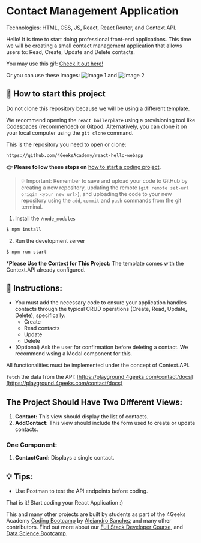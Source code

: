 <!-- hide -->
# Contact Management Application 
<!-- endhide -->

Technologies: HTML, CSS, JS, React, React Router, and Context.API.

Hello! It is time to start doing professional front-end applications. This time
we will be creating a small contact management application that allows users to:
Read, Create, Update and Delete contacts. 

You may use this gif: [Check it out here!](https://github.com/breatheco-de/exercise-contact-list/blob/master/preview.gif?raw=true)

Or you can use these images:
![Image 1](https://raw.githubusercontent.com/breatheco-de/exercise-contact-list-context/master/src/img/contact-list-1.png?raw=true) and
![Image 2](https://github.com/breatheco-de/exercise-contact-list-context/blob/master/src/img/contact-list-2.png?raw=true)

<onlyfor saas="false" withBanner="false">

## 🌱 How to start this project

Do not clone this repository because we will be using a different template.

We recommend opening the `react boilerplate` using a provisioning tool like [Codespaces](https://4geeks.com/lesson/what-is-github-codespaces) (recommended) or [Gitpod](https://4geeks.com/lesson/how-to-use-gitpod). Alternatively, you can clone it on your local computer using the `git clone` command.

This is the repository you need to open or clone:

```text
https://github.com/4GeeksAcademy/react-hello-webapp
```

**👉 Please follow these steps on** [how to start a coding project](https://4geeks.com/lesson/how-to-start-a-project).

> 💡 Important: Remember to save and upload your code to GitHub by creating a new repository, updating the remote (`git remote set-url origin <your new url>`), and uploading the code to your new repository using the `add`, `commit` and `push` commands from the git terminal.

1. Install the `/node_modules`
   
```bash
$ npm install
```

2. Run the development server

```bash
$ npm run start
```

***Please Use the Context for This Project:** The template comes with the Context.API already configured.

</onlyfor>

## 📝 Instructions:

- You must add the necessary code to ensure your application handles contacts through the typical CRUD operations (Create, Read, Update, Delete), specifically:
    - Create
    - Read contacts
    - Update
    - Delete
- (Optional) Ask the user for confirmation before deleting a contact. We recommend wsing a Modal component for this.

All functionalities must be implemented under the concept of Context.API.

`fetch` the data from the API: [https://playground.4geeks.com/contact/docs](https://playground.4geeks.com/contact/docs)

## The Project Should Have Two Different Views:

1. **Contact:** This view should display the list of contacts.
2. **AddContact:** This view should include the form used to create or update contacts.

### One Component:

1. **ContactCard:** Displays a single contact.

## 💡 Tips:

+ Use Postman to test the API endpoints before coding.

That is it! Start coding your React Application :)

This and many other projects are built by students as part of the 4Geeks Academy [Coding Bootcamp](https://4geeksacademy.com/us/coding-bootcamp) by [Alejandro Sanchez](https://twitter.com/alesanchezr) and many other contributors. Find out more about our [Full Stack Developer Course](https://4geeksacademy.com/us/coding-bootcamps/part-time-full-stack-developer), and [Data Science Bootcamp](https://4geeksacademy.com/us/coding-bootcamps/datascience-machine-learning).
